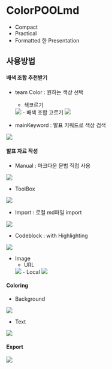 # ColorPOOLmd
- Compact
- Practical
- Formatted 한 Presentation

## 사용방법

#### 배색 조합 추천받기
- team Color : 원하는 색상 선택
    - 색코르기
    <img src='./docs/image/teamColor1.gif'>
    - 배색 조합 고르기
    <img src='./docs/image/teamColor2.gif'>
    
- mainKeyword : 발표 키워드로 색상 검색
<img src='./docs/image/mainKeyword.gif'>

#### 발표 자료 작성
- Manual : 마크다운 문법 직접 사용
<img src='./docs/image/writeByManual.gif'>

- ToolBox
<img src='./docs/image/WriteByTool.gif'>

- Import : 로컬 md파일 import
<img src='./docs/image/import_md.gif'>

- Codeblock : with Highlighting
<img src='./docs/image/writeCodeBlock.gif'>

- Image
    - URL
    <img src='./docs/image/writeImageByLocal.gif'>
    - Local
    <img src='./docs/image/writeImageByURL.gif'>

#### Coloring
- Background
<img src='./docs/image/coloringBack.gif'>

- Text
<img src='./docs/image/coloringText.gif'>

#### Export
<img src='./docs/image/Final.gif'>

